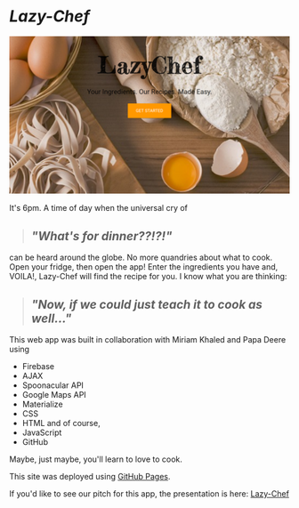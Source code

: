 # *_Lazy-Chef_*
![Lazy Chef App](assets/images/Lazy-Chef.png "Deployed on GitHub.")


It's 6pm. A time of day when the universal cry of 

>## *_"What's for dinner??!?!"_*

can be heard around the globe. No more quandries about what to cook. Open your fridge, then open the app! Enter the ingredients you have and, VOILA!, Lazy-Chef will find the recipe for you. I know what you are thinking:

>## *_"Now, if we could just teach it to cook as well..."_*

This web app was built in collaboration with Miriam Khaled and Papa Deere using

* Firebase
* AJAX
* Spoonacular API
* Google Maps API
* Materialize
* CSS
* HTML and of course, 
* JavaScript
* GitHub

Maybe, just maybe, you'll learn to love to cook.

This site was deployed using [GitHub Pages](https://avalabek.github.io/Lazy-Chef/).


If you'd like to see our pitch for this app, the presentation is here:
[Lazy-Chef](https://docs.google.com/presentation/d/1gj_alB3kKSYId8hYLhuOHc0C3A93Ce7NBPYENeY91BY/edit?usp=sharing""Lazy-Chef)





